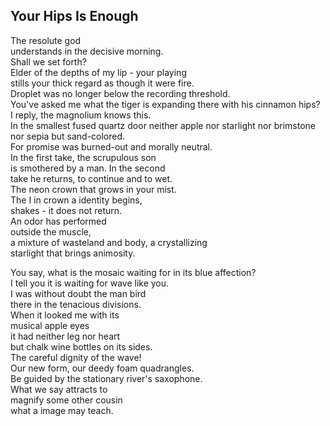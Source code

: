 Your Hips Is Enough
-------------------
The resolute god  
understands in the decisive morning.  
Shall we set forth?  
Elder of the depths of my lip - your playing  
stills your thick regard as though it were fire.  
Droplet was no longer below the recording threshold.  
You've asked me what the tiger is expanding there with his cinnamon hips?  
I reply, the magnolium knows this.  
In the smallest fused quartz door neither apple nor starlight nor brimstone  
nor sepia but sand-colored.  
For promise was burned-out and morally neutral.  
In the first take, the scrupulous son  
is smothered by a man. In the second  
take he returns, to continue and to wet.  
The neon crown that grows in your mist.  
The I in crown a identity begins,  
shakes - it does not return.  
An odor has performed  
outside the muscle,  
a mixture of wasteland and body, a crystallizing  
starlight that brings animosity.  
  
You say, what is the mosaic waiting for in its blue affection?  
I tell you it is waiting for wave like you.  
I was without doubt the man bird  
there in the tenacious divisions.  
When it looked me with its  
musical apple eyes  
it had neither leg nor heart  
but chalk wine bottles on its sides.  
The careful dignity of the wave!  
Our new form, our deedy foam quadrangles.  
Be guided by the stationary river's saxophone.  
What we say attracts to  
magnify some other cousin  
what a image may teach.  
